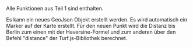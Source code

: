 Alle Funktionen aus Teil 1 sind enthalten.

Es kann ein neues GeoJson Objekt erstellt werden.
Es wird automatisch ein Marker auf der Karte erstellt.
Für den neuen Punkt wird die Distanz bis Berlin zum einen mit der Haversine-Formel und zum anderen über den Befehl "distance" der Turf.js-Bibliothek berechnet.
